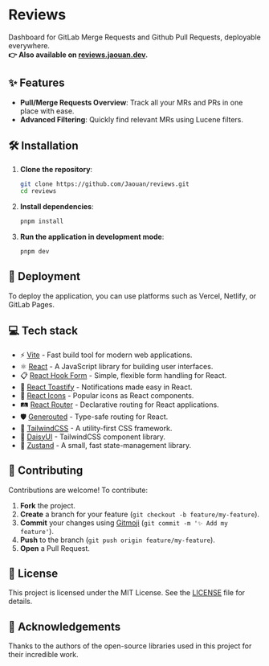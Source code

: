 # Reviews

Dashboard for GitLab Merge Requests and Github Pull Requests, deployable everywhere.   
**👉 Also available on [reviews.jaouan.dev](https://reviews.jaouan.dev).**

## ✨ Features

- **Pull/Merge Requests Overview**: Track all your MRs and PRs in one place with ease.
- **Advanced Filtering**: Quickly find relevant MRs using Lucene filters.

## 🛠️ Installation

1. **Clone the repository**:

   ```bash
   git clone https://github.com/Jaouan/reviews.git
   cd reviews
   ```

2. **Install dependencies**:

   ```bash
   pnpm install
   ```

3. **Run the application in development mode**:

   ```bash
   pnpm dev
   ```

## 🚀 Deployment

To deploy the application, you can use platforms such as Vercel, Netlify, or GitLab Pages. 

## 💻 Tech stack

- ⚡️ [Vite](https://vitejs.dev) - Fast build tool for modern web applications.
- ⚛️ [React](https://react.dev) - A JavaScript library for building user interfaces.
- 📋 [React Hook Form](https://react-hook-form.com) - Simple, flexible form handling for React.
- 🍞 [React Toastify](https://fkhadra.github.io/react-toastify/) - Notifications made easy in React.
- 🚀 [React Icons](https://react-icons.github.io/react-icons/) - Popular icons as React components.
- 🛤️ [React Router](https://reactrouter.com) - Declarative routing for React applications.
- 🛡️ [Generouted](https://generouted.dev) - Type-safe routing for React.
- 🎨 [TailwindCSS](https://tailwindcss.com) - A utility-first CSS framework.
- 🌼 [DaisyUI](https://daisyui.com) - TailwindCSS component library.
- 🐻 [Zustand](https://zustand-demo.pmnd.rs) - A small, fast state-management library.

## 🤝 Contributing

Contributions are welcome! To contribute:

1. **Fork** the project.
2. **Create** a branch for your feature (`git checkout -b feature/my-feature`).
3. **Commit** your changes using [Gitmoji](https://gitmoji.dev) (`git commit -m '✨ Add my feature'`).
4. **Push** to the branch (`git push origin feature/my-feature`).
5. **Open** a Pull Request.

## 📄 License

This project is licensed under the MIT License. See the [LICENSE](./LICENSE) file for details.

## 🙏 Acknowledgements

Thanks to the authors of the open-source libraries used in this project for their incredible work.

